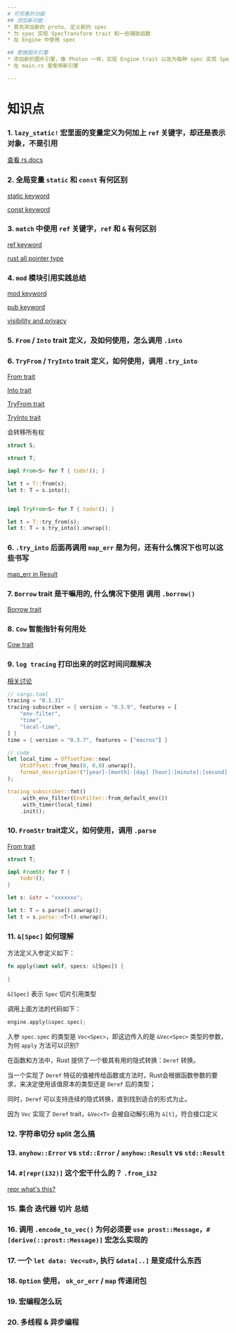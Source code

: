 ```yaml
---
# 可完善的功能
## 添加新功能：
* 首先添加新的 proto, 定义新的 spec
* 为 spec 实现 SpecTransform trait 和一些辅助函数
* 在 Engine 中使用 spec

## 更换图片引擎
* 添加新的图片引擎，像 Photon 一样，实现 Engine trait 以及为每种 spec 实现 SpecTransform Trait
* 在 main.rs 里使用新引擎

---
```

# 知识点
### 1. `lazy_static!` 宏里面的变量定义为何加上 `ref` 关键字，却还是表示对象，不是引用

[查看 rs.docs ](https://docs.rs/lazy_static/1.4.0/lazy_static/)

### 2. 全局变量 `static` 和 `const` 有何区别

[static keyword ](https://doc.rust-lang.org/1.58.1/std/keyword.static.html)

[const keyword ](https://doc.rust-lang.org/1.58.1/std/keyword.const.html)

### 3. `match` 中使用 `ref` 关键字，`ref` 和 `&` 有何区别

[ ref keyword ](http://doc.rust-lang.org/1.58.1/std/keyword.ref.html)

[ rust all pointer type ](http://doc.rust-lang.org/1.58.1/reference/types/pointer.html#references--and-mut)

### 4. `mod` 模块引用实践总结
[ mod keyword ](http://doc.rust-lang.org/1.58.1/std/keyword.mod.html)

[ pub keyword ](http://doc.rust-lang.org/1.58.1/std/keyword.pub.html)

[ visibility and privacy ](https://doc.rust-lang.org/1.58.1/reference/visibility-and-privacy.html?highlight=pub#visibility-and-privacy)

### 5. `From` / `Into` trait 定义，及如何使用，怎么调用  `.into`
### 6. `TryFrom` / `TryInto` trait 定义，如何使用，调用  `.try_into`
[ From trait ](http://doc.rust-lang.org/1.58.1/std/convert/trait.From.html)

[ Into trait ](http://doc.rust-lang.org/1.58.1/std/convert/trait.Into.html)

[ TryFrom trait ](http://doc.rust-lang.org/1.58.1/std/convert/trait.TryFrom.html)

[ TryInto trait ](http://doc.rust-lang.org/1.58.1/std/convert/trait.TryInto.html)

会转移所有权
```rust
struct S;

struct T;

impl From<S> for T { todo!(); }

let t = T::from(s);
let t: T = s.into();


impl TryFrom<S> for T { todo!(); }

let t = T::try_from(s);
let t: T = s.try_into().unwrap();

```


### 6. `.try_into` 后面再调用 `map_err` 是为何，还有什么情况下也可以这些书写
[ map_err in Result ](http://doc.rust-lang.org/1.58.1/std/result/enum.Result.html#method.map_err)

### 7. `Borrow` trait 是干嘛用的, 什么情况下使用 调用 `.borrow()`
[ Borrow trait ](http://doc.rust-lang.org/1.58.1/std/borrow/trait.Borrow.html)

### 8. `Cow` 智能指针有何用处
[ Cow trait ](http://doc.rust-lang.org/1.58.1/std/borrow/enum.Cow.html)

### 9. `log tracing` 打印出来的时区时间问题解决 
[ 相关讨论 ](https://rustcc.cn/article?id=66e2a76e-8c65-42f7-a773-66dff1a2a21e)
```rust
// cargo.toml
tracing = "0.1.31"
tracing-subscriber = { version = "0.3.9", features = [
    "env-filter",
    "time",
    "local-time",
] }
time = { version = "0.3.7", features = ["macros"] }
```

```rust
// code
let local_time = OffsetTime::new(
    UtcOffset::from_hms(8, 0,0).unwrap(),
    format_description!("[year]-[month]-[day] [hour]:[minute]:[second].[subsecond digits:3]")
);

tracing_subscriber::fmt()
    .with_env_filter(EnvFilter::from_default_env())
    .with_timer(local_time)
    .init();
```
### 10. `FromStr` trait定义，如何使用，调用 `.parse`
[ From trait ](http://doc.rust-lang.org/1.58.1/std/str/trait.FromStr.html)
```rust
struct T;

impl FromStr for T {
    todo!();
}

let s: &str = "xxxxxxx";

let t: T = s.parse().unwrap();
let t = s.parse::<T>().unwrap();
```
### 11. `&[Spec]` 如何理解
方法定义入参定义如下：
```rust
fn apply(&mut self, specs: &[Spec]) {
    
}
```

`&[Spec]` 表示 `Spec` 切片引用类型

调用上面方法的代码如下：
```rust
engine.apply(&spec.spec);
```

入参 `spec.spec` 的类型是 `Vec<Spec>`，即这边传入的是 `&Vec<Spec>` 类型的参数，为何 `apply` 方法可以识别?

在函数和方法中，Rust 提供了一个极其有用的隐式转换：`Deref` 转换。

当一个实现了 `Deref` 特征的值被传给函数或方法时，Rust会根据函数参数的要求，来决定使用该值原本的类型还是 `Deref` 后的类型；

同时，`Deref` 可以支持连续的隐式转换，直到找到适合的形式为止。

因为 `Vec` 实现了 `Deref` trait，`&Vec<T>` 会被自动解引用为 `&[t]`，符合接口定义

### 12. 字符串切分 split 怎么搞

### 13. `anyhow::Error` vs `std::Error` / `anyhow::Result` vs `std::Result`

### 14. `#[repr(i32)]` 这个宏干什么的？ `.from_i32`
[ repr ](http://doc.rust-lang.org/1.58.1/reference/type-layout.html#reprc-structs)
[ what's this? ](https://docs.rs/num-traits/0.2.12/num_traits/cast/trait.FromPrimitive.html#method.from_i32)

### 15. 集合 迭代器 切片 总结

### 16. 调用 `.encode_to_vec()` 为何必须要 `use prost::Message`，`#[derive(::prost::Message)]` 宏怎么实现的

### 17. 一个 `let data: Vec<u8>`, 执行 `&data[..]` 是变成什么东西

### 18. `Option` 使用， `ok_or_err` / `map` 传递闭包 

### 19. 宏编程怎么玩

### 20. 多线程 & 异步编程